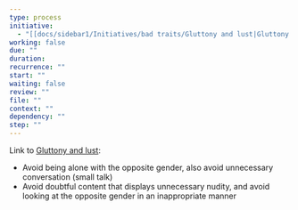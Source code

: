 ```yaml
---
type: process
initiative:
  - "[[docs/sidebar1/Initiatives/bad traits/Gluttony and lust|Gluttony and lust]]"
working: false
due: ""
duration: 
recurrence: ""
start: ""
waiting: false
review: ""
file: ""
context: ""
dependency: ""
step: ""
---
```


Link to [Gluttony and lust](docs/sidebar1/Initiatives/bad%20traits/Gluttony%20and%20lust.md):

* Avoid being alone with the opposite gender, also avoid unnecessary conversation (small talk)
* Avoid doubtful content that displays unnecessary nudity, and avoid looking at the opposite gender in an inappropriate manner
